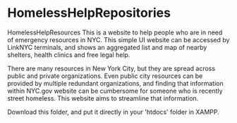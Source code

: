 # HomelessHelpRepositories

HomelessHelpResources This is a website to help people who are in need of emergency resources in NYC.
This simple UI website can be accessed by LinkNYC terminals, and shows an aggregated list and map of nearby shelters, health clinics and free legal help. 

There are many resources in New York City, but they are spread across public and private organizations. Even public city resources can be provided by multiple redundant organizations, and finding that information within NYC.gov website can be cumbersome for someone who is recently street homeless. This website aims to streamline that information.

Download this folder, and put it directly in your 'htdocs' folder in XAMPP.

